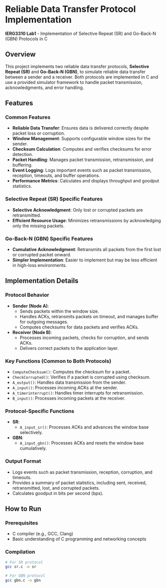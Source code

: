# Reliable Data Transfer Protocol Implementation

**IERG3310 Lab1** - Implementation of Selective Repeat (SR) and Go-Back-N (GBN) Protocols in C

## Overview

This project implements two reliable data transfer protocols, **Selective Repeat (SR)** and **Go-Back-N (GBN)**, to simulate reliable data transfer between a sender and a receiver. Both protocols are implemented in C and use a provided simulator framework to handle packet transmission, acknowledgments, and error handling.

## Features

### Common Features
- **Reliable Data Transfer**: Ensures data is delivered correctly despite packet loss or corruption.
- **Window Management**: Supports configurable window sizes for the sender.
- **Checksum Calculation**: Computes and verifies checksums for error detection.
- **Packet Handling**: Manages packet transmission, retransmission, and buffering.
- **Event Logging**: Logs important events such as packet transmission, reception, timeouts, and buffer operations.
- **Performance Metrics**: Calculates and displays throughput and goodput statistics.

### Selective Repeat (SR) Specific Features
- **Selective Acknowledgment**: Only lost or corrupted packets are retransmitted.
- **Efficient Resource Usage**: Minimizes retransmissions by acknowledging only the missing packets.

### Go-Back-N (GBN) Specific Features
- **Cumulative Acknowledgment**: Retransmits all packets from the first lost or corrupted packet onward.
- **Simpler Implementation**: Easier to implement but may be less efficient in high-loss environments.

## Implementation Details

### Protocol Behavior
- **Sender (Node A)**:
  - Sends packets within the window size.
  - Handles ACKs, retransmits packets on timeout, and manages buffer for outgoing messages.
  - Computes checksums for data packets and verifies ACKs.
- **Receiver (Node B)**:
  - Processes incoming packets, checks for corruption, and sends ACKs.
  - Delivers correct packets to the application layer.

### Key Functions (Common to Both Protocols)
- `ComputeChecksum()`: Computes the checksum for a packet.
- `CheckCorrupted()`: Verifies if a packet is corrupted using checksum.
- `A_output()`: Handles data transmission from the sender.
- `A_input()`: Processes incoming ACKs at the sender.
- `A_timerinterrupt()`: Handles timer interrupts for retransmission.
- `B_input()`: Processes incoming packets at the receiver.

### Protocol-Specific Functions
- **SR**:
  - `A_input_sr()`: Processes ACKs and advances the window base selectively.
- **GBN**:
  - `A_input_gbn()`: Processes ACKs and resets the window base cumulatively.

### Output Format
- Logs events such as packet transmission, reception, corruption, and timeouts.
- Provides a summary of packet statistics, including sent, received, retransmitted, lost, and corrupted packets.
- Calculates goodput in bits per second (bps).

## How to Run

### Prerequisites
- C compiler (e.g., GCC, Clang)
- Basic understanding of C programming and networking concepts

### Compilation
```bash
# For SR protocol
gcc sr.c -o sr

# For GBN protocol
gcc gbn.c -o gbn
